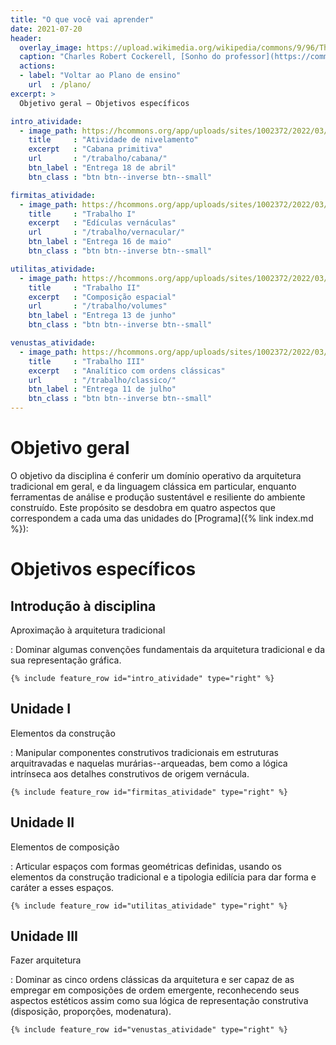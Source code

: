 ```yaml
---
title: "O que você vai aprender"
date: 2021-07-20
header:
  overlay_image: https://upload.wikimedia.org/wikipedia/commons/9/96/The_Professor%27s_Dream_(1848).jpeg
  caption: "Charles Robert Cockerell, [Sonho do professor](https://commons.wikimedia.org/wiki/File:The_Professor's_Dream_(1848).jpeg), 1848"
  actions:
  - label: "Voltar ao Plano de ensino"
    url  : /plano/
excerpt: >
  Objetivo geral – Objetivos específicos

intro_atividade:
  - image_path: https://hcommons.org/app/uploads/sites/1002372/2022/03/640px-Киргизские_кибитки_на_реке_Чу-crop.jpg
    title     : "Atividade de nivelamento"
    excerpt   : "Cabana primitiva"
    url       : "/trabalho/cabana/"
    btn_label : "Entrega 18 de abril"
    btn_class : "btn btn--inverse btn--small"

firmitas_atividade:
  - image_path: https://hcommons.org/app/uploads/sites/1002372/2022/03/640px-Johan_Christian_Dahl_-_View_of_Hjelle_in_Valdres_-_NG.M.00426-021_-_National_Museum_of_Art_Architecture_and_Design-crop.jpg
    title     : "Trabalho I"
    excerpt   : "Edículas vernáculas"
    url       : "/trabalho/vernacular/"
    btn_label : "Entrega 16 de maio"
    btn_class : "btn btn--inverse btn--small"

utilitas_atividade:
  - image_path: https://hcommons.org/app/uploads/sites/1002372/2022/03/640px-hagia_sophia-29a_Coupe_longitudinale_et_vue_sur_latrium-crop.jpg
    title     : "Trabalho II"
    excerpt   : "Composição espacial"
    url       : "/trabalho/volumes"
    btn_label : "Entrega 13 de junho"
    btn_class : "btn btn--inverse btn--small"

venustas_atividade:
  - image_path: https://hcommons.org/app/uploads/sites/1002372/2022/03/analytique-crop.jpg
    title     : "Trabalho III"
    excerpt   : "Analítico com ordens clássicas"
    url       : "/trabalho/classico/"
    btn_label : "Entrega 11 de julho"
    btn_class : "btn btn--inverse btn--small"
---
```


# Objetivo geral #

O objetivo da disciplina é conferir um domínio operativo da arquitetura
tradicional em geral, e da linguagem clássica em particular, enquanto
ferramentas de análise e produção sustentável e resiliente do ambiente
construído. Este propósito se desdobra em quatro aspectos que
correspondem a cada uma das unidades do [Programa]({% link index.md %}):

# Objetivos específicos #

## Introdução à disciplina ##

Aproximação à arquitetura tradicional

: Dominar algumas convenções fundamentais da arquitetura tradicional e
  da sua representação gráfica.

```{=html}
{% include feature_row id="intro_atividade" type="right" %}
```

## Unidade I ##

Elementos da construção

: Manipular componentes construtivos tradicionais em estruturas
  arquitravadas e naquelas murárias--arqueadas, bem como a lógica
  intrínseca aos detalhes construtivos de origem vernácula.

```{=html}
{% include feature_row id="firmitas_atividade" type="right" %}
```

## Unidade II ##

Elementos de composição

: Articular espaços com formas geométricas definidas, usando os
  elementos da construção tradicional e a tipologia edilícia para
  dar forma e caráter a esses espaços.

```{=html}
{% include feature_row id="utilitas_atividade" type="right" %}
```

## Unidade III ##

Fazer arquitetura

: Dominar as cinco ordens clássicas da arquitetura e ser capaz de as
  empregar em composições de ordem emergente, reconhecendo seus
  aspectos estéticos assim como sua lógica de representação
  construtiva (disposição, proporções, modenatura).

```{=html}
{% include feature_row id="venustas_atividade" type="right" %}
```

